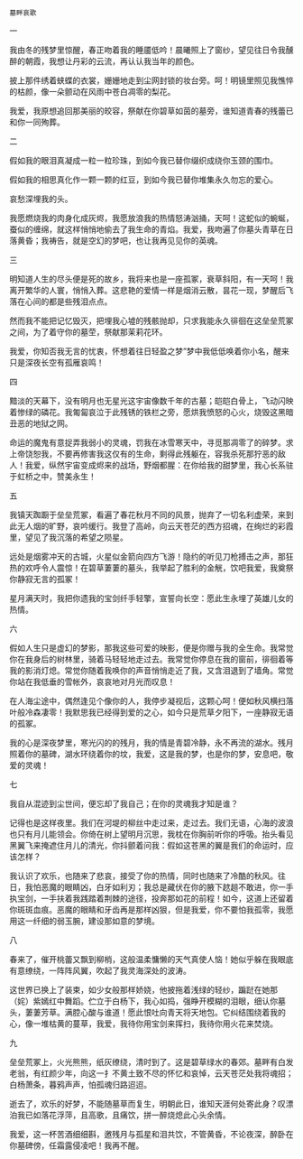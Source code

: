     墓畔哀歌 

   一

   我由冬的残梦里惊醒，春正吻着我的睡靥低吟！晨曦照上了窗纱，望见往日令我醺醉的朝霞，我想让丹彩的云流，再认认我当年的颜色。

   披上那件绣着蛱蝶的衣裳，姗姗地走到尘网封锁的妆台旁。呵！明镜里照见我憔悴的枯颜，像一朵颤动在风雨中苍白凋零的梨花。

   我爱，我原想追回那美丽的皎容，祭献在你碧草如茵的墓旁，谁知道青春的残蕾已和你一同殉葬。

   二

   假如我的眼泪真凝成一粒一粒珍珠，到如今我已替你缀织成绕你玉颈的围巾。

   假如我的相思真化作一颗一颗的红豆，到如今我已替你堆集永久勿忘的爱心。

   哀愁深埋我的头。

   我愿燃烧我的肉身化成灰烬，我愿放浪我的热情怒涛汹捅，天呵！这蛇似的蜿蜒，蚕似的缠绵，就这样悄悄地偷去了我生命的青焰。我爱，我吻遍了你墓头青草在日落黄昏；我祷告，就是空幻的梦吧，也让我再见见你的英魂。

   三

   明知道人生的尽头便是死的故乡，我将来也是一座孤冢，衰草斜阳，有一天呵！我离开繁华的人寰，悄悄入葬。这悲艳的爱情一样是烟消云散，昙花一现，梦醒后飞落在心间的都是些残泪点点。

   然而我不能把记忆毁灭，把埋我心墟的残骸抛却，只求我能永久徘徊在这垒垒荒冢之间，为了着守你的墓茔，祭献那茉莉花环。

   我爱，你知否我无言的忧衷，怀想着往日轻盈之梦”梦中我低低唤着你小名，醒来只是深夜长空有孤雁哀鸣！

   四

   黯淡的天幕下，没有明月也无星光这宇宙像数千年的古墓；皑皑白骨上，飞动闪映着惨绿的磷花。我匍匐哀泣于此残锈的铁栏之旁，愿烘我愤怒的心火，烧毁这黑暗丑恶的地狱之网。

   命运的魔鬼有意捉弄我弱小的灵魂，罚我在冰雪寒天中，寻觅那凋零了的碎梦。求上帝饶恕我，不要再修害我这仅有的生命，剩得此残躯在，容我杀死那狞恶的敌人！我爱，纵然宇宙变成烬来的战场，野烟都腥：在你给我的甜梦里，我心长系驻于虹桥之中，赞美永生！

   五

   我镇天踟蹰于垒垒荒冢，看遍了春花秋月不同的风景，抛弃了一切名利虚荣，来到此无人烟的旷野，哀吟缓行。我登了高岭，向云天苍茫的西方招魂，在绚烂的彩霞里，望见了我沉落的希望之陨星。

   远处是烟雾冲天的古城，火星似金箭向四方飞游！隐约的听见刀枪搏击之声，那狂热的欢呼令人震惊！在碧草萋萋的墓头，我举起了胜利的金觥，饮吧我爱，我奠祭你静寂无言的孤冢！

   星月满天时，我把你遗我的宝剑纤手轻擎，宣誓向长空：愿此生永埋了英雄儿女的热情。

   六

   假如人生只是虚幻的梦影，那我这些可爱的映影，便是你赠与我的全生命。我常觉你在我身后的树林里，骑着马轻轻地走过去。我常觉你停息在我的窗前，徘徊着等我的影消灯熄。常觉你随着我唤你的声音悄悄走近了我，又含泪退到了墙角。常觉你站在我低垂的雪帐外，哀哀地对月光而叹息！

   在人海尘途中，偶然逢见个像你的人，我停步凝视后，这颗心呵！便如秋风横扫落叶般冷森凄零！我默思我已经得到爱的之心，如今只是荒草夕阳下，一座静寂无语的孤冢。

   我的心是深夜梦里，寒光闪的的残月，我的情是青碧冷静，永不再流的湖水。残月照着你的墓碑，湖水环绕着你的坟，我爱，这是我的梦，也是你的梦，安息吧，敬爱的灵魂！

   七

   我自从混迹到尘世间，便忘却了我自己；在你的灵魂我才知是谁？

   记得也是这样夜里。我们在河堤的柳丝中走过来，走过去。我们无语，心海的波浪也只有月儿能领会。你倚在树上望明月沉思，我枕在你胸前听你的呼吸。抬头看见黑翼飞来掩遮住月儿的清光，你抖颤着问我：假如这苍黑的翼是我们的命运时，应该怎样？

   我认识了欢乐，也随来了悲哀，接受了你的热情，同时也随来了冷酷的秋风。往日，我怕恶魔的眼睛凶，白牙如利刃；我总是藏伏在你的腋下趑趄不敢进，你一手执宝剑，一手扶着我践踏着荆棘的途径，投奔那如花的前程！如今，这道上还留着你斑斑血痕。恶魔的眼睛和牙齿再是那样凶狠，但是我爱，你不要怕我孤零，我愿用这一纤细的弱玉腕，建设那如意的梦境。

   八

   春来了，催开桃蕾又飘到柳梢，这般温柔慵懒的天气真使人恼！她似乎躲在我眼底有意缭绕，一阵阵风翼，吹起了我灵海深处的波涛。

   这世界已换上了装束，如少女般那样娇娆，他披拖着浅绿的轻纱，蹁跹在她那（姹）紫嫣红中舞蹈。伫立于白杨下，我心如捣，强睁开模糊的泪眼，细认你墓头，萋萋芳草。满腔心酸与谁道！愿此恨吐向青天将天地包。它纠结围绕着我的心，像一堆枯黄的蔓草，我爱，我待你用宝剑来挥扫，我待你用火花来焚烧。

   九

   垒垒荒冢上，火光熊熊，纸灰缭绕，清时到了。这是碧草绿水的春郊。墓畔有白发老翁，有红颜少年，向这一扌不黄土致不尽的怀忆和哀悼，云天苍茫处我将魂招；白杨萧条，暮鸦声声，怕孤魂归路迢迢。

   逝去了，欢乐的好梦，不能随墓草而复生，明朝此日，谁知天涯何处寄此身？叹漂泊我已如落花浮萍，且高歌，且痛饮，拼一醉烧熄此心头余情。

   我爱，这一杯苦酒细细斟，邀残月与孤星和泪共饮，不管黄昏，不论夜深，醉卧在你墓碑傍，任霜露侵凌吧！我再不醒。


